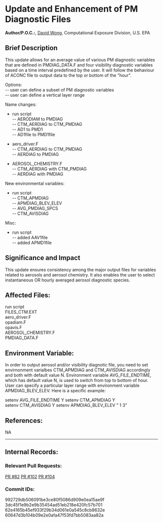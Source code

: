 # Update and Enhancement of PM Diagnostic Files

**Author/P.O.C.:**, [David Wong](mailto:wong.david@epa.gov), Computational Exposure Division, U.S. EPA

## Brief Description

This update allows for an average value of various PM diagnostic variables that are defined in PMDIAG_DATA.F and four visibility diagnostic variables based on a time interval predefined by the user. It will follow the behaviour of ACONC file to output data to the top or bottom of the "hour".  

 Options:  
  -- user can define a subset of PM diagnostic variables  
  -- user can define a vertical layer range  

Name changes:

 * run script  
   -- AERODIAM to PMDIAG  
   -- CTM_AERDIAG to CTM_PMDIAG  
   -- AD1 to PMD1  
   -- AD1file to PMD1file  

 * aero_driver.F  
   -- CTM_AERDIAG to CTM_PMDIAG  
   -- AERDIAG to PMDIAG  

 * AEROSOL_CHEMISTRY.F  
   -- CTM_AERDIAG with CTM_PMDIAG  
   -- AERDIAG with PMDIAG  

New environmental variables:

 * run script  
   -- CTM_APMDIAG  
   -- APMDIAG_BLEV_ELEV  
   -- AVG_PMDIAG_SPCS  
   -- CTM_AVISDIAG  

Misc:

 * run script  
   -- added AAV1file  
   -- added APMD1file   

## Significance and Impact

This update ensures consistency among the major output files for variables related to aerosols and aerosol chemistry. It also enables the user to select instantaneous OR hourly averaged aerosol diagnostic species.

## Affected Files:  

run script   
FILES_CTM.EXT  
aero_driver.F  
opadiam.F  
opavis.F  
AEROSOL_CHEMISTRY.F  
PMDIAG_DATA.F  

## Environment Variable:

In order to output aerosol and/or visibility diagnotic file, you need to set envirnonment varialbes CTM_APMDIAG and CTM_AVISDIAG accordingly and both with default value N. Environment variable AVG_FILE_ENDTIME, which has default value N, is used to switch from top to bottom of hour. User can specify a particular layer range with environment variable APMDIAG_BLEV_ELEV. Here is a specific example:

  setenv AVG_FILE_ENDTIME     Y
  setenv CTM_APMDIAG          Y  
  setenv CTM_AVISDIAG         Y 
  setenv APMDIAG_BLEV_ELEV " 1 3"  


## References:

NA

-----
## Internal Records:

### Relevant Pull Requests:
  [PR #82](https://github.com/usepa/cmaq_dev/pull/82)
  [PR #102](https://github.com/usepa/cmaq_dev/pull/102)
  [PR #104](https://github.com/usepa/cmaq_dev/pull/104)

### Commit IDs:
992729db506091be3ce80f5086d909e0ea15ae9f  
3dc45f1e9b2e9b35454ad51eb218e420fc57b701  
62e4165b45ef933f29b34d061e0a545c8cb8632e  
60647d3b104b09e2e0afa47f53fd7bb5083aa82a    
